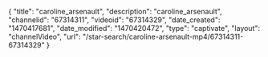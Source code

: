{
    "title": "caroline_arsenault",
    "description": "caroline_arsenault",
    "channelid": "67314311",
    "videoid": "67314329",
    "date_created": "1470417681",
    "date_modified": "1470420472",
    "type": "captivate",
    "layout": "channelVideo",
    "url": "\/star-search\/caroline-arsenault-mp4\/67314311-67314329"
}